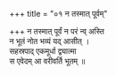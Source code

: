 +++
title = "०१ न तस्मात् पूर्वम्"

+++
न तस्मात् पूर्वं न परं न्व् अस्ति  
न भूतं नोत भव्यं यद् आसीत् ।  
सहस्रपाद् एकमूर्धा द्व्यात्मा  
स एवेदम् आ वरीवर्ति भूतम् ॥